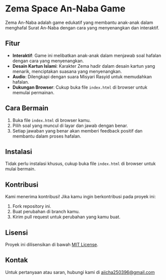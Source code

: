 # Zema Space An-Naba Game

Zema An-Naba adalah game edukatif yang membantu anak-anak dalam menghafal Surat An-Naba dengan cara yang menyenangkan dan interaktif.

## Fitur
- **Interaktif**: Game ini melibatkan anak-anak dalam menjawab soal hafalan dengan cara yang menyenangkan.
- **Desain Kartun Islami**: Karakter Zema hadir dalam desain kartun yang menarik, menciptakan suasana yang menyenangkan.
- **Audio**: Dilengkapi dengan suara Misyari Rasyid untuk memudahkan hafalan.
- **Dukungan Browser**: Cukup buka file `index.html` di browser untuk memulai permainan.

## Cara Bermain
1. Buka file `index.html` di browser kamu.
2. Pilih soal yang muncul di layar dan jawab dengan benar.
3. Setiap jawaban yang benar akan memberi feedback positif dan membantu dalam proses hafalan.

## Instalasi
Tidak perlu instalasi khusus, cukup buka file `index.html` di browser untuk mulai bermain.

## Kontribusi
Kami menerima kontribusi! Jika kamu ingin berkontribusi pada proyek ini:
1. Fork repository ini.
2. Buat perubahan di branch kamu.
3. Kirim pull request untuk perubahan yang kamu buat.

## Lisensi
Proyek ini dilisensikan di bawah [MIT License](LICENSE).

## Kontak
Untuk pertanyaan atau saran, hubungi kami di aiicha250396@gmail.com

